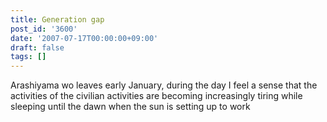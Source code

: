 ```yaml
---
title: Generation gap
post_id: '3600'
date: '2007-07-17T00:00:00+09:00'
draft: false
tags: []
---
```


Arashiyama wo leaves early January, during the day I feel a sense that the activities of the civilian activities are becoming increasingly tiring while sleeping until the dawn when the sun is setting up to work